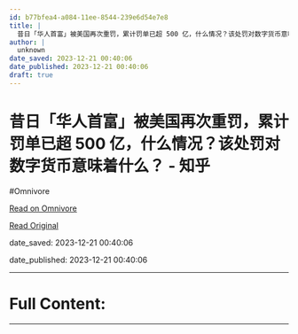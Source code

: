```yaml
---
id: b77bfea4-a084-11ee-8544-239e6d54e7e8
title: |
  昔日「华人首富」被美国再次重罚，累计罚单已超 500 亿，什么情况？该处罚对数字货币意味着什么？ - 知乎
author: |
  unknown
date_saved: 2023-12-21 00:40:06
date_published: 2023-12-21 00:40:06
draft: true
---
```


# 昔日「华人首富」被美国再次重罚，累计罚单已超 500 亿，什么情况？该处罚对数字货币意味着什么？ - 知乎
#Omnivore

[Read on Omnivore](https://omnivore.app/me/500-18c8fd6526f)

[Read Original](https://www.zhihu.com/question/635898146/answer/3333508294)

date_saved: 2023-12-21 00:40:06

date_published: 2023-12-21 00:40:06

--- 

# Full Content: 



---

